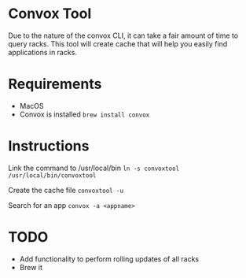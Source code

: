 # Convox Tool
Due to the nature of the convox CLI, it can take a fair amount of time to query racks. This tool will create cache that will help you easily find applications in racks.

# Requirements
- MacOS
- Convox is installed
`brew install convox`

# Instructions
Link the command to /usr/local/bin
`ln -s convoxtool /usr/local/bin/convoxtool`

Create the cache file
`convoxtool -u`

Search for an app
`convox -a <appname>`

# TODO
- Add functionality to perform rolling updates of all racks
- Brew it